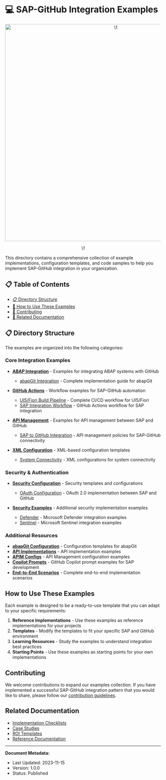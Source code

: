 # 💻 SAP-GitHub Integration Examples

<div align="center" class="svg-container">
  <!-- Using both object and img as fallback for maximum compatibility -->
  <object type="image/svg+xml" data="\1" style="width: 700px; max-width: 100%;" aria-label="\1">
    <img src="\1" alt="\1" width="700" />
  </object>
  
  *\1*
</div>

This directory contains a comprehensive collection of example implementations, configuration templates, and code samples to help you implement SAP-GitHub integration in your organization.

## 📋 Table of Contents

- [📋 Directory Structure](#directory-structure)
- [🚀 How to Use These Examples](#how-to-use-these-examples)
- [🤝 Contributing](#contributing)
- [🔗 Related Documentation](#related-documentation)

## 📋 Directory Structure

The examples are organized into the following categories:

### Core Integration Examples

- [**ABAP Integration**](abap-integration/) - Examples for integrating ABAP systems with GitHub
  - [abapGit Integration](abap-integration/abapgit-integration.md) - Complete implementation guide for abapGit
  
- [**GitHub Actions**](github-actions/) - Workflow examples for SAP-GitHub automation
  - [UI5/Fiori Build Pipeline](github-actions/ui5-build-pipeline.md) - Complete CI/CD workflow for UI5/Fiori
  - [SAP Integration Workflow](github-actions/sap-integration-workflow.yml) - GitHub Actions workflow for SAP integration

- [**API Management**](api-management/) - Examples for API management between SAP and GitHub
  - [SAP to GitHub Integration](api-management/sap-to-github.md) - API management policies for SAP-GitHub connectivity

- [**XML Configuration**](xml-config/) - XML-based configuration templates
  - [System Connectivity](xml-config/system-connectivity.md) - XML configurations for system connectivity

### Security & Authentication

- [**Security Configuration**](security-config/) - Security templates and configurations
  - [OAuth Configuration](security-config/oauth-configuration.md) - OAuth 2.0 implementation between SAP and GitHub
  
- [**Security Examples**](security/) - Additional security implementation examples
  - [Defender](security/defender/) - Microsoft Defender integration examples
  - [Sentinel](security/sentinel/) - Microsoft Sentinel integration examples

### Additional Resources

- [**abapGit Configuration**](abapgit-config/) - Configuration templates for abapGit
- [**API Implementations**](api-implementations/) - API implementation examples
- [**APIM Configs**](apim-configs/) - API Management configuration examples
- [**Copilot Prompts**](copilot-prompts/) - GitHub Copilot prompt examples for SAP development
- [**End-to-End Scenarios**](end-to-end/) - Complete end-to-end implementation scenarios

## How to Use These Examples

Each example is designed to be a ready-to-use template that you can adapt to your specific requirements:

1. **Reference Implementations** - Use these examples as reference implementations for your projects
2. **Templates** - Modify the templates to fit your specific SAP and GitHub environment
3. **Learning Resources** - Study the examples to understand integration best practices
4. **Starting Points** - Use these examples as starting points for your own implementations

## Contributing

We welcome contributions to expand our examples collection. If you have implemented a successful SAP-GitHub integration pattern that you would like to share, please follow our [contribution guidelines](../CONTRIBUTING.md).

## Related Documentation

- [Implementation Checklists](../docs/6-appendices/implementation-checklist.md)
- [Case Studies](../docs/6-appendices/case-studies/index.md)
- [ROI Templates](../docs/6-appendices/roi-templates.md)
- [Reference Documentation](../docs/5-reference/index.md)

---

**Document Metadata:**
- Last Updated: 2023-11-15
- Version: 1.0.0
- Status: Published 
